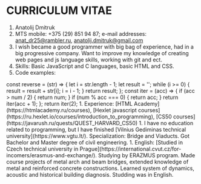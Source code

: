 # CURRICULUM VITAE
1. Anatolij Dmitruk
1. MTS mobile: +375 (29) 851 94 87; e-mail addresses: anat_dr25@rambler.ru, anatolij.dmitruk@gmail.com
1. I wish became a good programmer with big bag of experience, had in a big progressive company. Want to improve my knowledge of creating web pages and js language skills, working with git and ect.
1. Skills: Basic JavaScript and C languages, basic HTML and CSS.
1. Code examples: 
<addr>
const reverse = (str) => {
  let i = str.length - 1;
  let result = '';
  while (i >= 0) {
    result = result + str[i];
    i = i - 1;
  }
  return result;
};

<addr>
const iter = (acc) => {
   if (acc > num / 2) {
      return num;
    }
    if (num % acc === 0) {
      return acc;
    }
    return iter(acc + 1);
  };
  return iter(2);
1. Experience: [HTML Academy](https://htmlacademy.ru/courses), [Hexlet javascript courses](https://ru.hexlet.io/courses/introduction_to_programming), [CS50 courses](https://javarush.ru/quests/QUEST_HARVARD_CS50)
1. I have no education related to programming, but I have finished [Vilnius Gediminas technical university](https://www.vgtu.lt/). Specialization: Bridge and Viaducts. Got Bachelor and Master degree of civil engineering.
1. English: [Studied in Czech technical university in Prague](https://international.cvut.cz/for-incomers/erasmus-and-exchange/). Studying by ERAZMUS program. 
Made course projects of metal arch and beam bridges, extended knowledge of metal and reinforced concrete constructions. Learned system of dynamics, acoustic and historical building diagnosis. Studding was in English.